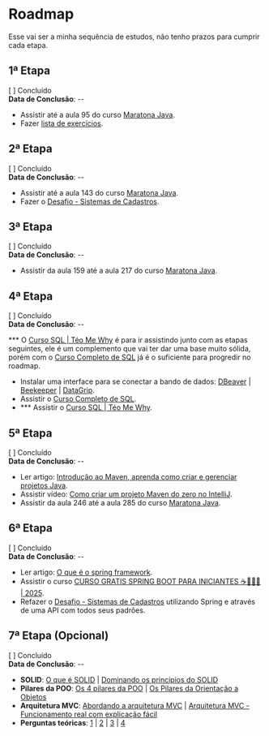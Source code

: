 # Roadmap

Esse vai ser a minha sequência de estudos, não tenho prazos para cumprir cada etapa.

## 1ª Etapa

[ ] Concluído  
**Data de Conclusão**: --

- Assistir até a aula 95 do curso [Maratona Java](https://www.youtube.com/playlist?list=PL62G310vn6nFIsOCC0H-C2infYgwm8SWW).
- Fazer [lista de exercícios](./exercicios/lista.md).

## 2ª Etapa

[ ] Concluído  
**Data de Conclusão**: --

- Assistir até a aula 143 do curso [Maratona Java](https://www.youtube.com/playlist?list=PL62G310vn6nFIsOCC0H-C2infYgwm8SWW).
- Fazer o [Desafio - Sistemas de Cadastros](https://github.com/karilho/desafioCadastro).

## 3ª Etapa

[ ] Concluído  
**Data de Conclusão**: --

- Assistir da aula 159 até a aula 217 do curso [Maratona Java](https://www.youtube.com/playlist?list=PL62G310vn6nFIsOCC0H-C2infYgwm8SWW).

## 4ª Etapa

[ ] Concluído  
**Data de Conclusão**: --

*** O [Curso SQL | Téo Me Why](https://www.youtube.com/playlist?list=PLvlkVRRKOYFRo651oD0JptVqfQGDvMi3j) é para ir assistindo junto com as etapas seguintes, ele é um complemento que vai ter dar uma base muito sólida, porém com o [Curso Completo de SQL](https://www.youtube.com/watch?v=G7bMwefn8RQ) já é o suficiente para progredir no roadmap.

- Instalar uma interface para se conectar a bando de dados: [DBeaver](https://dbeaver.io/) | [Beekeeper](https://www.beekeeperstudio.io/) | [DataGrip](https://www.jetbrains.com/datagrip/).
- Assistir o [Curso Completo de SQL](https://www.youtube.com/watch?v=G7bMwefn8RQ).
- *** Assistir o [Curso SQL | Téo Me Why](https://www.youtube.com/playlist?list=PLvlkVRRKOYFRo651oD0JptVqfQGDvMi3j).

## 5ª Etapa

[ ] Concluído  
**Data de Conclusão**: --

- Ler artigo: [Introdução ao Maven, aprenda como criar e gerenciar projetos Java](https://www.treinaweb.com.br/blog/introducao-ao-maven-aprenda-como-criar-e-gerenciar-projetos-java).
- Assistir vídeo: [Como criar um projeto Maven do zero no IntelliJ](https://www.youtube.com/watch?v=L07vZihvviA).
- Assistir da aula 246 até a aula 285 do curso [Maratona Java](https://www.youtube.com/playlist?list=PL62G310vn6nFIsOCC0H-C2infYgwm8SWW).

## 6ª Etapa

[ ] Concluído  
**Data de Conclusão**: --

- Ler artigo: [O que é o spring framework](https://www.treinaweb.com.br/blog/o-que-e-spring-framework).
- Assistir o curso [CURSO GRATIS SPRING BOOT PARA INICIANTES ☕👩🏻‍💻 | 2025](https://www.youtube.com/watch?v=SqU9v_V32RA).
- Refazer o [Desafio - Sistemas de Cadastros](https://github.com/karilho/desafioCadastro) utilizando Spring e através de uma API com todos seus padrões.

## 7ª Etapa (Opcional)

[ ] Concluído  
**Data de Conclusão**: --

- **SOLID**: [O que é SOLID](https://medium.com/desenvolvendo-com-paixao/o-que-é-solid-o-guia-completo-para-você-entender-os-5-princípios-da-poo-2b937b3fc530 ) | [Dominando os princípios do SOLID](https://www.youtube.com/watch?v=ZYCABdRwRNk)
- **Pilares da POO**: [Os 4 pilares da POO](https://www.devmedia.com.br/os-4-pilares-da-programacao-orientada-a-objetos/9264) | [Os Pilares da Orientação a Objetos](https://www.youtube.com/watch?v=s1oko_DmbZI)
- **Arquitetura MVC**: [Abordando a arquitetura MVC](http://www.linhadecodigo.com.br/artigo/2367/abordando-a-arquitetura-mvc-e-design-patterns-observer-composite-strategy.aspx) | [Arquitetura MVC - Funcionamento real com explicação fácil](https://www.youtube.com/watch?v=W2PQwpGUZB8)
- **Perguntas teóricas**: [1](https://www.turing.com/pt/interview-questions/java) | [2](https://www.geeksforgeeks.org/java-interview-questions) | [3](https://codegym.cc/pt/groups/posts/pt.78.as-21-principais-perguntas-da-entrevista-sobre-java) | [4](https://www.guru99.com/pt/java-interview-questions-answers.html)
